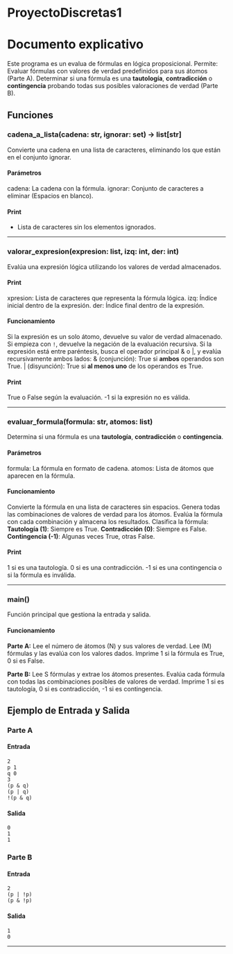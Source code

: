# ProyectoDiscretas1

# Documento explicativo 

Este programa es un evalua de fórmulas en lógica proposicional. Permite:
Evaluar fórmulas con valores de verdad predefinidos para sus átomos (Parte A).
Determinar si una fórmula es una **tautología**, **contradicción** o **contingencia** probando todas sus posibles valoraciones de verdad (Parte B).

## Funciones

### cadena_a_lista(cadena: str, ignorar: set) -> list[str]
Convierte una cadena en una lista de caracteres, eliminando los que están en el conjunto ignorar.

#### **Parámetros**
cadena: La cadena con la fórmula.
ignorar: Conjunto de caracteres a eliminar (Espacios en blanco).

#### **Print**
- Lista de caracteres sin los elementos ignorados.

---

### valorar_expresion(expresion: list, izq: int, der: int)
Evalúa una expresión lógica utilizando los valores de verdad almacenados.

#### **Print**
xpresion: Lista de caracteres que representa la fórmula lógica.
izq: Índice inicial dentro de la expresión.
der: Índice final dentro de la expresión.

#### **Funcionamiento**
Si la expresión es un solo átomo, devuelve su valor de verdad almacenado.
Si empieza con `!`, devuelve la negación de la evaluación recursiva.
Si la expresión está entre paréntesis, busca el operador principal & o |, y evalúa recursivamente ambos lados:
   & (conjunción): True si **ambos** operandos son True.
   | (disyunción): True si **al menos uno** de los operandos es True.

#### **Print**
True o False según la evaluación.
-1 si la expresión no es válida.

---

### evaluar_formula(formula: str, atomos: list)
Determina si una fórmula es una **tautología**, **contradicción** o **contingencia**.

#### **Parámetros**
formula: La fórmula en formato de cadena.
atomos: Lista de átomos que aparecen en la fórmula.

#### **Funcionamiento**
Convierte la fórmula en una lista de caracteres sin espacios.
Genera todas las combinaciones de valores de verdad para los átomos.
Evalúa la fórmula con cada combinación y almacena los resultados.
Clasifica la fórmula:
    **Tautología (1)**: Siempre es True.
    **Contradicción (0)**: Siempre es False.
    **Contingencia (-1)**: Algunas veces True, otras False.

#### **Print**
1 si es una tautología.
0 si es una contradicción.
-1 si es una contingencia o si la fórmula es inválida.

---

### main()
Función principal que gestiona la entrada y salida.

#### **Funcionamiento**
**Parte A:**
Lee el número de átomos (N) y sus valores de verdad.
Lee (M) fórmulas y las evalúa con los valores dados.
Imprime 1 si la fórmula es True, 0 si es False.

**Parte B:**
Lee S fórmulas y extrae los átomos presentes.
Evalúa cada fórmula con todas las combinaciones posibles de valores de verdad.
Imprime 1 si es tautología, 0 si es contradicción, -1 si es contingencia.

## Ejemplo de Entrada y Salida

### **Parte A**
#### **Entrada**
```
2
p 1
q 0
3
(p & q)
(p | q)
!(p & q)
```

#### **Salida**
```
0
1
1
```

### **Parte B**
#### **Entrada**
```
2
(p | !p)
(p & !p)
```

#### **Salida**
```
1
0
```

---


